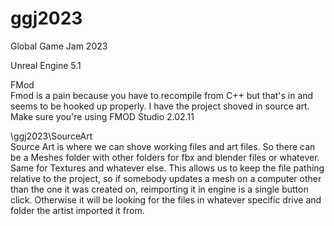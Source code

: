 # ggj2023
Global Game Jam 2023

Unreal Engine 5.1

FMod<br>
Fmod is a pain because you have to recompile from C++ but that's in and seems to be hooked up properly.
I have the project shoved in source art. Make sure you're using FMOD Studio 2.02.11

\ggj2023\SourceArt<br>
Source Art is where we can shove working files and art files. So there can be a Meshes folder with other folders for fbx and blender files or whatever. Same for Textures and whatever else. This allows us to keep the file pathing relative to the project, so if somebody updates a mesh on a computer other than the one it was created on, reimporting it in engine is a single button click. Otherwise it will be looking for the files in whatever specific drive and folder the artist imported it from.
